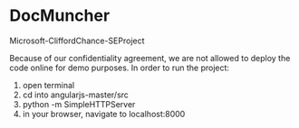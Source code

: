 # DocMuncher
Microsoft-CliffordChance-SEProject

Because of our confidentiality agreement, we are not allowed to deploy the code online for demo purposes.
In order to run the project:
1. open terminal
2. cd into angularjs-master/src
3. python -m SimpleHTTPServer
4. in your browser, navigate to localhost:8000 